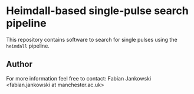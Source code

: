 # Heimdall-based single-pulse search pipeline #

This repository contains software to search for single pulses using the `heimdall` pipeline.

## Author ##

For more information feel free to contact: Fabian Jankowski <fabian.jankowski at manchester.ac.uk>
